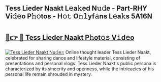 ## Tess Lieder Naakt L𝚎a𝚔ed N𝚞𝚍e - Part-RHY Vi𝚍𝚎o P𝚑𝚘tos - H𝚘𝚝 O𝚗𝚕yf𝚊ns L𝚎a𝚔s 5A16N

# <h2><a href="http://kf6181.oniu.top/?m=Tess+Lieder+Naakt">🔗👉 🔴 Tess Lieder Naakt P𝚑ot𝚘𝚜 V𝚒d𝚎o</a></h2>

[![Tess Lieder Naakt Nu𝚍e𝚜](https://i.imgur.com/0qMVB7G.gif)](http://kf6181.oniu.top/?m=Tess+Lieder+Naakt)
Online thought leader Tess Lieder Naakt, celebrated for sharing dance and lifestyle material, consisting of presentations and personal vlogs. Tess Lieder Naakt's public persona is characterized by its sincerity and openness, while the intricacies of his personal life remain shrouded in mystery.  
